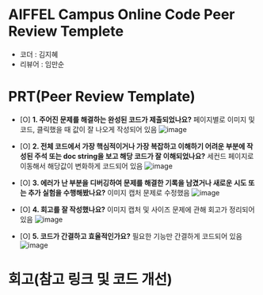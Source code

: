 # AIFFEL Campus Online Code Peer Review Templete
- 코더 : 김지혜
- 리뷰어 : 임만순


# PRT(Peer Review Template)
- [O]  **1. 주어진 문제를 해결하는 완성된 코드가 제출되었나요?**
    페이지별로 이미지 및 코드, 클릭했을 때 값이 잘 나오게 작성되어 있음
  ![image](https://github.com/user-attachments/assets/9555a4f7-c168-4b73-ab37-0e048f2ed8b6)

    
- [O]  **2. 전체 코드에서 가장 핵심적이거나 가장 복잡하고 이해하기 어려운 부분에 작성된 
주석 또는 doc string을 보고 해당 코드가 잘 이해되었나요?**
    세컨드 페이지로 이동해서 해당값이 변화하게 코드되어 있음
  ![image](https://github.com/user-attachments/assets/aac705bc-3db3-4da4-8902-6d0045a9a192)

        
- [O]  **3. 에러가 난 부분을 디버깅하여 문제를 해결한 기록을 남겼거나
새로운 시도 또는 추가 실험을 수행해봤나요?**
    이미지 캡처 문제로 수정했음
  ![image](https://github.com/user-attachments/assets/bd734041-229d-4c17-98a9-d50dc262d462)

        
- [O]  **4. 회고를 잘 작성했나요?**
    이미지 캡처 및 사이즈 문제에 관해 회고가 정리되어 있음
  ![image](https://github.com/user-attachments/assets/1ce79442-c336-4f6a-90bb-f6fe578e466c)

        
- [O]  **5. 코드가 간결하고 효율적인가요?**
    필요한 기능만 간결하게 코드되어 있음
  ![image](https://github.com/user-attachments/assets/98a4c14d-942f-4775-beee-9846e1a0e934)



# 회고(참고 링크 및 코드 개선)

